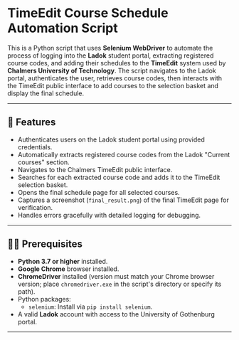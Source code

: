 # TimeEdit Course Schedule Automation Script

This is a Python script that uses **Selenium WebDriver** to automate the process of logging into the **Ladok** student portal, extracting registered course codes, and adding their schedules to the **TimeEdit** system used by **Chalmers University of Technology**. The script navigates to the Ladok portal, authenticates the user, retrieves course codes, then interacts with the TimeEdit public interface to add courses to the selection basket and display the final schedule.

---

## 🚀 Features

- Authenticates users on the Ladok student portal using provided credentials.
- Automatically extracts registered course codes from the Ladok "Current courses" section.
- Navigates to the Chalmers TimeEdit public interface.
- Searches for each extracted course code and adds it to the TimeEdit selection basket.
- Opens the final schedule page for all selected courses.
- Captures a screenshot (`final_result.png`) of the final TimeEdit page for verification.
- Handles errors gracefully with detailed logging for debugging.

---

## 🧑‍💻 Prerequisites

- **Python 3.7 or higher** installed.
- **Google Chrome** browser installed.
- **ChromeDriver** installed (version must match your Chrome browser version; place `chromedriver.exe` in the script's directory or specify its path).
- Python packages:
  - `selenium`: Install via `pip install selenium`.
- A valid **Ladok** account with access to the University of Gothenburg portal.

---

